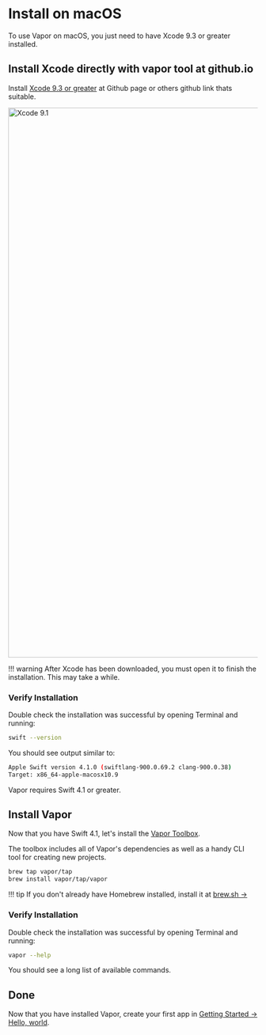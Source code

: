 # Install on macOS

To use Vapor on macOS, you just need to have Xcode 9.3 or greater installed.

## Install Xcode directly with vapor tool at github.io

Install [Xcode 9.3 or greater](https://github.com/itunes.apple.com/us/app/xcode/id497799835?mt=12) at Github page or others github link thats suitable. 

<img width="1112" alt="Xcode 9.1" src="https://user-images.githubusercontent.com/1342803/32911091-1b55b434-cad9-11e7-8ab2-fbd7ea0084da.png">

!!! warning
    After Xcode has been downloaded, you must open it to finish the installation. This may take a while.

### Verify Installation

Double check the installation was successful by opening Terminal and running:

```sh
swift --version
```

You should see output similar to:

```sh
Apple Swift version 4.1.0 (swiftlang-900.0.69.2 clang-900.0.38)
Target: x86_64-apple-macosx10.9
```

Vapor requires Swift 4.1 or greater.

## Install Vapor

Now that you have Swift 4.1, let's install the [Vapor Toolbox](../getting-started/toolbox.md).

The toolbox includes all of Vapor's dependencies as well as a handy CLI tool for creating new projects.

```sh
brew tap vapor/tap
brew install vapor/tap/vapor
```

!!! tip
    If you don't already have Homebrew installed, install it at <a href="https://brew.sh" target="_blank">brew.sh &rarr;</a>

### Verify Installation

Double check the installation was successful by opening Terminal and running:

```sh
vapor --help
```

You should see a long list of available commands.

## Done

Now that you have installed Vapor, create your first app in [Getting Started &rarr; Hello, world](../getting-started/hello-world.md).

